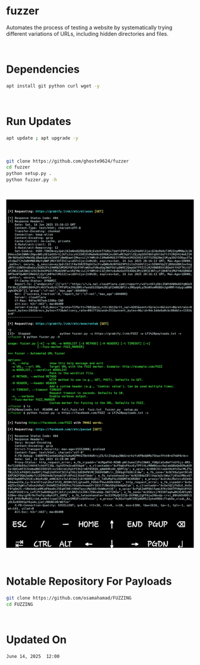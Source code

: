 # fuzzer
Automates the process of testing a website by systematically trying different variations of URLs, including hidden directories and files.

<br>

# Dependencies 
```bash
apt install git python curl wget -y
```

<br>

# Run Updates 
```bash
apt update ; apt upgrade -y
```

<br>

```bash
git clone https://github.com/ghoste9624/fuzzer
cd fuzzer
python setup.py . 
python fuzzer.py -h
```

<br>

![alt text](https://github.com/ghoste9624/fuzzer/blob/main/files%2FScreenshot_20250614-113845_Photos.jpg)

<br>

# Notable Repository For Payloads 

```bash
git clone https://github.com/osamahamad/FUZZING
cd FUZZING
```

<br>

# Updated On

``
June 14, 2025  12:00
``

<br>
